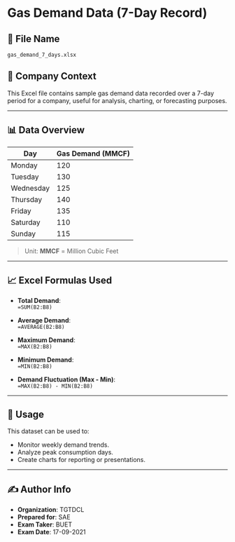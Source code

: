 # Gas Demand Data (7-Day Record)

## 📁 File Name
`gas_demand_7_days.xlsx`

## 🏢 Company Context
This Excel file contains sample gas demand data recorded over a 7-day period for a company, useful for analysis, charting, or forecasting purposes.

---

## 📊 Data Overview

| Day       | Gas Demand (MMCF) |
|-----------|-------------------|
| Monday    | 120               |
| Tuesday   | 130               |
| Wednesday | 125               |
| Thursday  | 140               |
| Friday    | 135               |
| Saturday  | 110               |
| Sunday    | 115               |

> Unit: **MMCF** = Million Cubic Feet

---

## 📈 Excel Formulas Used

- **Total Demand**:  
  `=SUM(B2:B8)`

- **Average Demand**:  
  `=AVERAGE(B2:B8)`

- **Maximum Demand**:  
  `=MAX(B2:B8)`

- **Minimum Demand**:  
  `=MIN(B2:B8)`

- **Demand Fluctuation (Max - Min)**:  
  `=MAX(B2:B8) - MIN(B2:B8)`

---

## 📅 Usage
This dataset can be used to:
- Monitor weekly demand trends.
- Analyze peak consumption days.
- Create charts for reporting or presentations.

---

## ✍️ Author Info

- **Organization**: TGTDCL  
- **Prepared for**: SAE  
- **Exam Taker**: BUET  
- **Exam Date**: 17-09-2021
